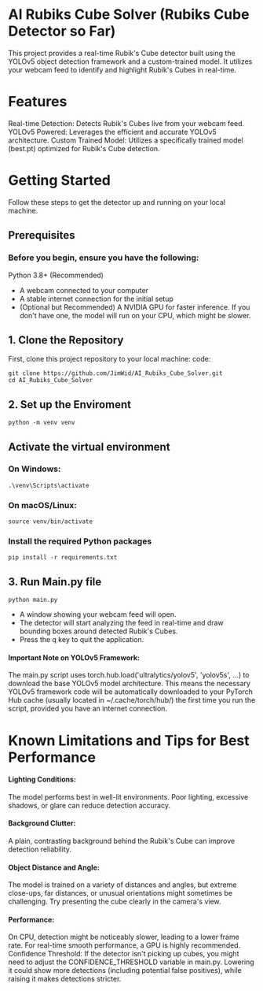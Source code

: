 # AI Rubiks Cube Solver (Rubiks Cube Detector so Far)
This project provides a real-time Rubik's Cube detector built using the YOLOv5 object detection framework and a custom-trained model. It utilizes your webcam feed to identify and highlight Rubik's Cubes in real-time.
# Features
Real-time Detection: Detects Rubik's Cubes live from your webcam feed.
YOLOv5 Powered: Leverages the efficient and accurate YOLOv5 architecture.
Custom Trained Model: Utilizes a specifically trained model (best.pt) optimized for Rubik's Cube detection.
# Getting Started
Follow these steps to get the detector up and running on your local machine.
## Prerequisites
### Before you begin, ensure you have the following:
Python 3.8+ (Recommended)
- A webcam connected to your computer
- A stable internet connection for the initial setup
- (Optional but Recommended) A NVIDIA GPU for faster inference. If you don't have one, the model will run on your CPU, which might be slower.
## 1. Clone the Repository
First, clone this project repository to your local machine:
code: 
```
git clone https://github.com/JimWid/AI_Rubiks_Cube_Solver.git
cd AI_Rubiks_Cube_Solver
```
## 2. Set up the Enviroment
```
python -m venv venv
```
## Activate the virtual environment
### On Windows:
```
.\venv\Scripts\activate
```
### On macOS/Linux:
```
source venv/bin/activate
```
### Install the required Python packages
```
pip install -r requirements.txt
```
## 3. Run Main.py file
```
python main.py
```
- A window showing your webcam feed will open.
- The detector will start analyzing the feed in real-time and draw bounding boxes around detected Rubik's Cubes.
- Press the q key to quit the application.

#### Important Note on YOLOv5 Framework:
The main.py script uses torch.hub.load('ultralytics/yolov5', 'yolov5s', ...) to download the base YOLOv5 model architecture. This means the necessary YOLOv5 framework code will be automatically downloaded to your PyTorch Hub cache (usually located in ~/.cache/torch/hub/) the first time you run the script, provided you have an internet connection.

# Known Limitations and Tips for Best Performance
#### Lighting Conditions: 
The model performs best in well-lit environments. Poor lighting, excessive shadows, or glare can reduce detection accuracy.
#### Background Clutter: 
A plain, contrasting background behind the Rubik's Cube can improve detection reliability.
#### Object Distance and Angle: 
The model is trained on a variety of distances and angles, but extreme close-ups, far distances, or unusual orientations might sometimes be challenging. Try presenting the cube clearly in the camera's view.
#### Performance: 
On CPU, detection might be noticeably slower, leading to a lower frame rate. For real-time smooth performance, a GPU is highly recommended.
Confidence Threshold: If the detector isn't picking up cubes, you might need to adjust the CONFIDENCE_THRESHOLD variable in main.py. Lowering it could show more detections (including potential false positives), while raising it makes detections stricter.
